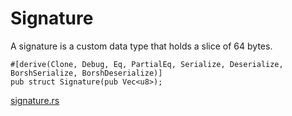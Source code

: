 # Signature

A signature is a custom data type that holds a slice of 64 bytes.

```rust,ignore
#[derive(Clone, Debug, Eq, PartialEq, Serialize, Deserialize, BorshSerialize, BorshDeserialize)]
pub struct Signature(pub Vec<u8>);
```
[signature.rs]

[signature.rs]: https://github.com/Arch-Network/arch-cli/blob/main/templates/sample/common/src/signature.rs 
